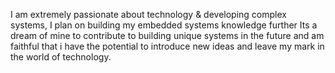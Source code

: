 I am extremely passionate about technology & developing complex systems,
I plan on building my embedded systems knowledge further 
Its a dream of mine to contribute to building unique systems in the future and am faithful that
i have the potential to introduce new ideas and leave my mark in the world of technology. 
